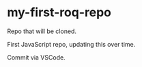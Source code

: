 # my-first-roq-repo
Repo that will be cloned.

First JavaScript repo, updating this over time.

Commit via VSCode.

